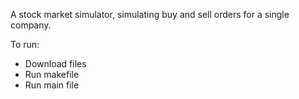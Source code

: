 A stock market simulator, simulating buy and sell orders for a single company.

To run:
- Download files
- Run makefile
- Run main file
